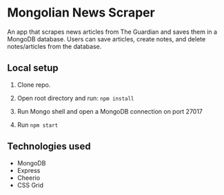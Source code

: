 # Mongolian News Scraper

An app that scrapes news articles from The Guardian and saves them in a MongoDB database.  Users can save articles, create notes, and delete notes/articles from the database.

## Local setup

1. Clone repo.

2.  Open root directory and run:
   ```npm install```

3.  Run Mongo shell and open a MongoDB connection on port 27017

3.  Run ```npm start```

## Technologies used
- MongoDB
- Express
- Cheerio
- CSS Grid